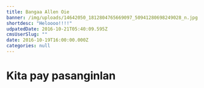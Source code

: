 ```yaml
---
title: Bangaa Allen Oie
banner: /img/uploads/14642050_1812804765669097_50941280698249028_n.jpg
shortdesc: "Heloooo!!!!"
udpatedDate: 2016-10-21T05:40:09.595Z
cmsUserSlug: ""
date: 2016-10-19T16:00:00.000Z
categories: null
---
```


# Kita pay pasanginlan
